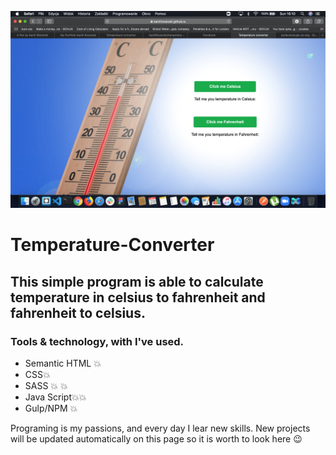 ![Kamil Rozanski emperature-converter 🥳](src/assets/img/cover.png)
# Temperature-Converter

## This simple program is able to calculate temperature in celsius to fahrenheit and fahrenheit to celsius.


### Tools & technology, with I've used.

- Semantic HTML 💥
- CSS💥
- SASS 💥 💥
- Java Script💥💥
- Gulp/NPM 💥

Programing is my passions, and every day I lear new skills.
New projects will be updated automatically on this page so it is worth to look here 😉
